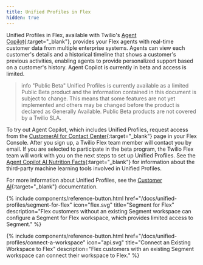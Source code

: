 ```yaml
---
title: Unified Profiles in Flex
hidden: true
---
```


Unified Profiles in Flex, available with Twilio's [Agent Copilot](https://www.twilio.com/docs/flex/customer-ai){:target="_blank"}, provides your Flex agents with real-time customer data from multiple enterprise systems. Agents can view each customer's details and a historical timeline that shows a customer's previous activities, enabling agents to provide personalized support based on a customer's history. Agent Copilot is currently in beta and access is limited. 

> info "Public Beta"
> Unified Profiles is currently available as a limited Public Beta product and the information contained in this document is subject to change. This means that some features are not yet implemented and others may be changed before the product is declared as Generally Available. Public Beta products are not covered by a Twilio SLA.

To try out Agent Copilot, which includes Unified Profiles, request access from the [CustomerAI for Contact Center](https://console.twilio.com/us1/develop/flex/customerai/overview){:target="_blank"} page in your Flex Console. After you sign up, a Twilio Flex team member will contact you by email. If you are selected to participate in the beta program, the Twilio Flex team will work with you on the next steps to set up Unified Profiles. See the [Agent Copilot AI Nutrition Facts](https://www.twilio.com/docs/flex/admin-guide/setup/copilot/nutritionfacts){:target="_blank"} for information about the third-party machine learning tools involved in Unified Profiles.

For more information about Unified Profiles, see the [Customer AI](https://www.twilio.com/docs/flex/customer-ai){:target="_blank"} documentation.

<div class="double">
  {% include components/reference-button.html
    href="/docs/unified-profiles/segment-for-flex"
    icon="flex.svg"
    title="Segment for Flex"
    description="Flex customers without an existing Segment workspace can configure a Segment for Flex workspace, which provides limited access to Segment."
  %}

  {% include components/reference-button.html
    href="/docs/unified-profiles/connect-a-workspace"
    icon="api.svg"
    title="Connect an Existing Workspace to Flex"
    description="Flex customers with an existing Segment workspace can connect their workspace to Flex."
  %}
</div>